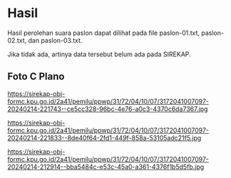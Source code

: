 # Hasil

Hasil perolehan suara paslon dapat dilihat pada file paslon-01.txt, paslon-02.txt, dan paslon-03.txt.

Jika tidak ada, artinya data tersebut belum ada pada SIREKAP.

## Foto C Plano

https://sirekap-obj-formc.kpu.go.id/2a41/pemilu/ppwp/31/72/04/10/07/3172041007097-20240214-221743--ce5cc328-96bc-4e76-a0c3-4370c6da7367.jpg

https://sirekap-obj-formc.kpu.go.id/2a41/pemilu/ppwp/31/72/04/10/07/3172041007097-20240214-221833--8de40f64-2fd1-449f-858a-53105adc21f5.jpg

https://sirekap-obj-formc.kpu.go.id/2a41/pemilu/ppwp/31/72/04/10/07/3172041007097-20240214-212914--bba5484c-e53c-45a0-a361-4376f1b5d5fb.jpg
